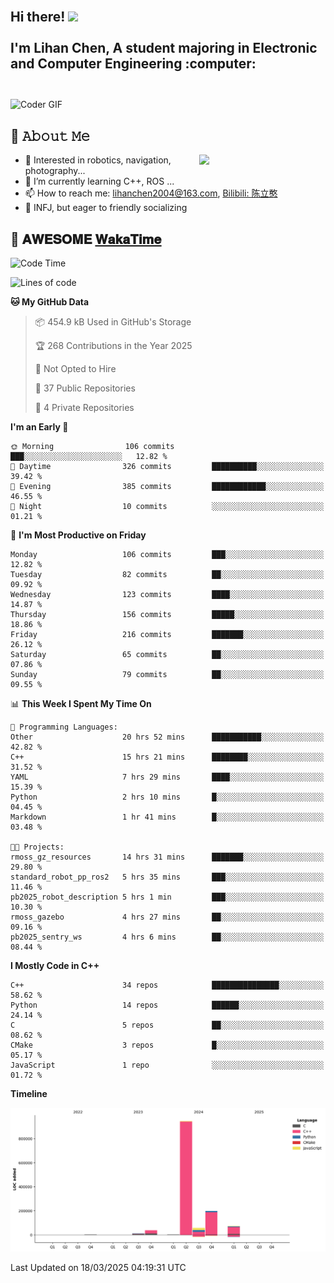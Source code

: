 <h2 align="left">
 <abc>
  <br>Hi there! <img src="https://user-images.githubusercontent.com/42378118/110234147-e3259600-7f4e-11eb-95be-0c4047144dea.gif" width="30"><br>
  <br> I'm Lihan Chen, A student majoring in Electronic and Computer Engineering :computer:<br>
  <br>
 </abc>
</h2>

<img align="center" src="https://media.giphy.com/media/SWoSkN6DxTszqIKEqv/giphy.gif" alt="Coder GIF" width="500">

## :book: 𝙰𝚋𝚘𝚞𝚝 𝙼𝚎

<img align="right" width="40%" src="https://github-readme-stats.vercel.app/api?username=LihanChen2004&show_icons=true&icon_color=CE1D2D&text_color=718096&bg_color=ffffff&hide_title=true" />

- 🌟 Interested in robotics, navigation, photography...
- 🌱 I’m currently learning C++, ROS ... 
- 📫 How to reach me: lihanchen2004@163.com, [Bilibili: 陈立憨](https://space.bilibili.com/170786212)
- 👯 INFJ, but eager to friendly socializing

## 📜 𝐀𝐖𝐄𝐒𝐎𝐌𝐄 [𝐖𝐚𝐤𝐚𝐓𝐢𝐦𝐞](https://github.com/anmol098/waka-readme-stats)

<!--START_SECTION:waka-->
![Code Time](http://img.shields.io/badge/Code%20Time-970%20hrs%2044%20mins-blue)

![Lines of code](https://img.shields.io/badge/From%20Hello%20World%20I%27ve%20Written-1.3%20million%20lines%20of%20code-blue)

**🐱 My GitHub Data** 

> 📦 454.9 kB Used in GitHub's Storage 
 > 
> 🏆 268 Contributions in the Year 2025
 > 
> 🚫 Not Opted to Hire
 > 
> 📜 37 Public Repositories 
 > 
> 🔑 4 Private Repositories 
 > 
**I'm an Early 🐤** 

```text
🌞 Morning                106 commits         ███░░░░░░░░░░░░░░░░░░░░░░   12.82 % 
🌆 Daytime                326 commits         ██████████░░░░░░░░░░░░░░░   39.42 % 
🌃 Evening                385 commits         ████████████░░░░░░░░░░░░░   46.55 % 
🌙 Night                  10 commits          ░░░░░░░░░░░░░░░░░░░░░░░░░   01.21 % 
```
📅 **I'm Most Productive on Friday** 

```text
Monday                   106 commits         ███░░░░░░░░░░░░░░░░░░░░░░   12.82 % 
Tuesday                  82 commits          ██░░░░░░░░░░░░░░░░░░░░░░░   09.92 % 
Wednesday                123 commits         ████░░░░░░░░░░░░░░░░░░░░░   14.87 % 
Thursday                 156 commits         █████░░░░░░░░░░░░░░░░░░░░   18.86 % 
Friday                   216 commits         ███████░░░░░░░░░░░░░░░░░░   26.12 % 
Saturday                 65 commits          ██░░░░░░░░░░░░░░░░░░░░░░░   07.86 % 
Sunday                   79 commits          ██░░░░░░░░░░░░░░░░░░░░░░░   09.55 % 
```


📊 **This Week I Spent My Time On** 

```text
💬 Programming Languages: 
Other                    20 hrs 52 mins      ███████████░░░░░░░░░░░░░░   42.82 % 
C++                      15 hrs 21 mins      ████████░░░░░░░░░░░░░░░░░   31.52 % 
YAML                     7 hrs 29 mins       ████░░░░░░░░░░░░░░░░░░░░░   15.39 % 
Python                   2 hrs 10 mins       █░░░░░░░░░░░░░░░░░░░░░░░░   04.45 % 
Markdown                 1 hr 41 mins        █░░░░░░░░░░░░░░░░░░░░░░░░   03.48 % 

🐱‍💻 Projects: 
rmoss_gz_resources       14 hrs 31 mins      ███████░░░░░░░░░░░░░░░░░░   29.80 % 
standard_robot_pp_ros2   5 hrs 35 mins       ███░░░░░░░░░░░░░░░░░░░░░░   11.46 % 
pb2025_robot_description 5 hrs 1 min         ███░░░░░░░░░░░░░░░░░░░░░░   10.30 % 
rmoss_gazebo             4 hrs 27 mins       ██░░░░░░░░░░░░░░░░░░░░░░░   09.16 % 
pb2025_sentry_ws         4 hrs 6 mins        ██░░░░░░░░░░░░░░░░░░░░░░░   08.44 % 
```

**I Mostly Code in C++** 

```text
C++                      34 repos            ███████████████░░░░░░░░░░   58.62 % 
Python                   14 repos            ██████░░░░░░░░░░░░░░░░░░░   24.14 % 
C                        5 repos             ██░░░░░░░░░░░░░░░░░░░░░░░   08.62 % 
CMake                    3 repos             █░░░░░░░░░░░░░░░░░░░░░░░░   05.17 % 
JavaScript               1 repo              ░░░░░░░░░░░░░░░░░░░░░░░░░   01.72 % 
```



**Timeline**

![Lines of Code chart](https://raw.githubusercontent.com/LihanChen2004/LihanChen2004/main/assets/bar_graph.png)


 Last Updated on 18/03/2025 04:19:31 UTC
<!--END_SECTION:waka-->

<!--
**LihanChen2004/LihanChen2004** is a ✨ _special_ ✨ repository because its `README.md` (this file) appears on your GitHub profile.

Here are some ideas to get you started:

- 🔭 I’m currently working on ...
- 🌱 I’m currently learning ...
- 👯 I’m looking to collaborate on ...
- 🤔 I’m looking for help with ...
- 💬 Ask me about ...
- 📫 How to reach me: ...
- 😄 Pronouns: ...
- ⚡ Fun fact: ...
-->
